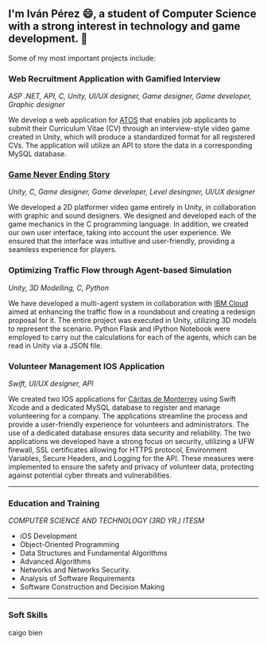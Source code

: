 ## I'm Iván Pérez 😄, a student of Computer Science with a strong interest in technology and game development. 👋

Some of my most important projects include:

### Web Recruitment Application with Gamified Interview 
*ASP .NET, API, C, Unity, UI/UX designer, Game designer, Game developer, Graphic designer*

We develop a web application for [ATOS](https://atos.net/en/) that enables job applicants to submit their Curriculum Vitae (CV) through an interview-style video game created in Unity, which will produce a standardized format for all registered CVs. The application will utilize an API to store the data in a corresponding MySQL database.

### [Game Never Ending Story](https://gallery-games.itch.io/never-ending-story)
*Unity, C, Game designer, Game developer, Level desingner, UI/UX designer*

We developed a 2D platformer video game entirely in Unity, in collaboration with graphic and sound designers. We designed and developed each of the game mechanics in the C programming language. In addition, we created our own user interface, taking into account the user experience. We ensured that the interface was intuitive and user-friendly, providing a seamless experience for players.

### Optimizing Traffic Flow through Agent-based Simulation
*Unity, 3D Modelling, C, Python*

We have developed a multi-agent system in collaboration with [IBM Cloud](https://cloud.ibm.com) aimed at enhancing the traffic flow in a roundabout and creating a redesign proposal for it. The entire project was executed in Unity, utilizing 3D models to represent the scenario. Python Flask and iPython Notebook were employed to carry out the calculations for each of the agents, which can be read in Unity via a JSON file.

### Volunteer Management IOS Application
*Swift, UI/UX designer, API*

We created two IOS applications for [Cáritas de Monterrey](https://www.caritas.org.mx) using Swift Xcode and a dedicated MySQL database to register and manage volunteering for a company. The applications streamline the process and provide a user-friendly experience for volunteers and administrators. The use of a dedicated database ensures data security and reliability. The two applications we developed have a strong focus on security, utilizing a UFW firewall, SSL certificates allowing for HTTPS protocol, Environment Variables, Secure Headers, and Logging for the API. These measures were implemented to ensure the safety and privacy of volunteer data, protecting against potential cyber threats and vulnerabilities.

---------------

### Education and Training
*COMPUTER SCIENCE AND TECHNOLOGY (3RD YR.) ITESM*
- iOS Development
- Object-Oriented Programming
- Data Structures and Fundamental Algorithms
- Advanced Algorithms
- Networks and Networks Security. 
- Analysis of Software Requirements
- Software Construction and Decision Making

---------------

### Soft Skills
caigo bien
<!--
**IvanPGt/IvanPGt** is a ✨ _special_ ✨ repository because its `README.md` (this file) appears on your GitHub profile.

Here are some ideas to get you started:

- 🔭 I’m currently working on ...
- 🌱 I’m currently learning ...
- 👯 I’m looking to collaborate on ...
- 🤔 I’m looking for help with ...
- 💬 Ask me about ...
- 📫 How to reach me: ...
- 😄 Pronouns: ...
- ⚡ Fun fact: ...
-->
